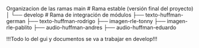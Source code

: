 Organizacion de las ramas 
main                # Rama estable (versión final del proyecto)
│
└── develop         # Rama de integración de módulos
    ├── texto-huffman-german
    ├── texto-huffman-rodrigo
    ├── imagen-rle-tonny
    ├── imagen-rle-pablito
    ├── audio-huffman-andres
    ├── audio-huffman-eduardo

  !!!Todo lo del gui y documentos se va a trabajar en develop!!!
